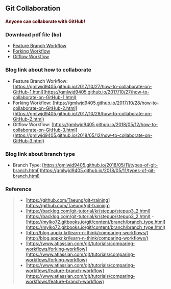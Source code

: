 ## Git Collaboration

#### <span style="color:#4d0000">Anyone can collaborate with GitHub!</span>

### Download pdf file (ko)
- [Feature Branch Workflow](https://www.dropbox.com/s/eguzp20h9nbjf00/feature-branch.pdf?dl=0)
- [Forking Workflow](https://www.dropbox.com/s/uj8k9qn686soign/forking.pdf?dl=0)
- [Gitflow Workflow](https://www.dropbox.com/s/2hxng012sbhmx5z/gitflow.pdf?dl=0)

### Blog link about how to collaborate
- Feature Branch Workflow: [https://gmlwjd9405.github.io/2017/10/27/how-to-collaborate-on-GitHub-1.html](https://gmlwjd9405.github.io/2017/10/27/how-to-collaborate-on-GitHub-1.html)
- Forking Workflow: [https://gmlwjd9405.github.io/2017/10/28/how-to-collaborate-on-GitHub-2.html](https://gmlwjd9405.github.io/2017/10/28/how-to-collaborate-on-GitHub-2.html)
- Gitflow Workflow: [https://gmlwjd9405.github.io/2018/05/12/how-to-collaborate-on-GitHub-3.html](https://gmlwjd9405.github.io/2018/05/12/how-to-collaborate-on-GitHub-3.html)

### Blog link about branch type
- Branch Type: [https://gmlwjd9405.github.io/2018/05/11/types-of-git-branch.html](https://gmlwjd9405.github.io/2018/05/11/types-of-git-branch.html)

### Reference
> - [https://github.com/Taeung/git-training](https://github.com/Taeung/git-training)
> - [https://backlog.com/git-tutorial/kr/stepup/stepup3_2.html](https://backlog.com/git-tutorial/kr/stepup/stepup3_2.html)
> -[https://mylko72.gitbooks.io/git/content/branch/branch_type.html](https://mylko72.gitbooks.io/git/content/branch/branch_type.html)
> - [http://blog.appkr.kr/learn-n-think/comparing-workflows/](http://blog.appkr.kr/learn-n-think/comparing-workflows/)
> - [https://www.atlassian.com/git/tutorials/comparing-workflows/forking-workflow](https://www.atlassian.com/git/tutorials/comparing-workflows/forking-workflow)
> - [https://www.atlassian.com/git/tutorials/comparing-workflows/feature-branch-workflow](https://www.atlassian.com/git/tutorials/comparing-workflows/feature-branch-workflow)

